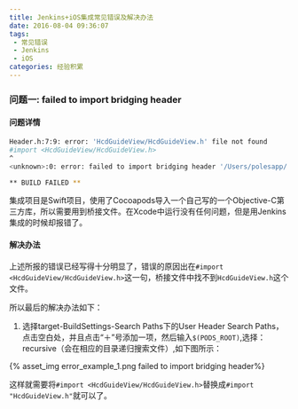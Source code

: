 ```yaml
---
title: Jenkins+iOS集成常见错误及解决办法
date: 2016-08-04 09:36:07
tags:
 - 常见错误
 - Jenkins
 - iOS
categories: 经验积累
---
```


### 问题一: failed to import bridging header

#### 问题详情

``` bash
Header.h:7:9: error: 'HcdGuideView/HcdGuideView.h' file not found
#import <HcdGuideView/HcdGuideView.h>
^
<unknown>:0: error: failed to import bridging header '/Users/polesapp/.jenkins/workspace/qiangtoubao/qiangtoubao/OCFile/qiangtoubao-Bridging-Header.h'

** BUILD FAILED **
```

集成项目是Swift项目，使用了Cocoapods导入一个自己写的一个Objective-C第三方库，所以需要用到桥接文件。在Xcode中运行没有任何问题，但是用Jenkins集成的时候却报错了。
<!-- more -->
#### 解决办法

上述所报的错误已经写得十分明显了，错误的原因出在`#import <HcdGuideView/HcdGuideView.h>`这一句，桥接文件中找不到`HcdGuideView.h`这个文件。

所以最后的解决办法如下：

1. 选择target-BuildSettings-Search Paths下的User Header Search Paths，点击空白处，并且点击“＋”号添加一项，然后输入`$(PODS_ROOT)`,选择：recursive（会在相应的目录递归搜索文件）,如下图所示：

{% asset_img error_example_1.png failed to import bridging header%}

这样就需要将`#import <HcdGuideView/HcdGuideView.h>`替换成`#import "HcdGuideView.h"`就可以了。

